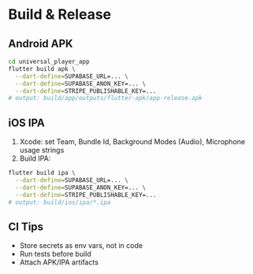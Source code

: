 # Build & Release

## Android APK
```bash
cd universal_player_app
flutter build apk \
  --dart-define=SUPABASE_URL=... \
  --dart-define=SUPABASE_ANON_KEY=... \
  --dart-define=STRIPE_PUBLISHABLE_KEY=...
# output: build/app/outputs/flutter-apk/app-release.apk
```

## iOS IPA
1) Xcode: set Team, Bundle Id, Background Modes (Audio), Microphone usage strings
2) Build IPA:
```bash
flutter build ipa \
  --dart-define=SUPABASE_URL=... \
  --dart-define=SUPABASE_ANON_KEY=... \
  --dart-define=STRIPE_PUBLISHABLE_KEY=...
# output: build/ios/ipa/*.ipa
```

## CI Tips
- Store secrets as env vars, not in code
- Run tests before build
- Attach APK/IPA artifacts